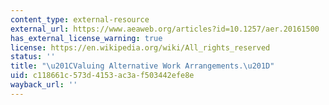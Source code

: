 ```yaml
---
content_type: external-resource
external_url: https://www.aeaweb.org/articles?id=10.1257/aer.20161500
has_external_license_warning: true
license: https://en.wikipedia.org/wiki/All_rights_reserved
status: ''
title: "\u201CValuing Alternative Work Arrangements.\u201D"
uid: c118661c-573d-4153-ac3a-f503442efe8e
wayback_url: ''
---
```

